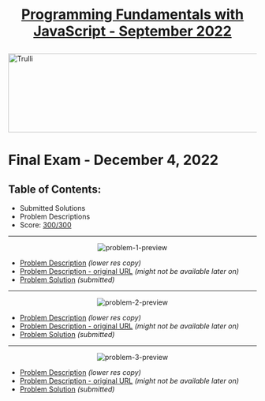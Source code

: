 # <p align="center"><a href="https://softuni.bg/trainings/3839/programming-fundamentals-with-javascript-september-2022"> Programming Fundamentals with JavaScript - September 2022 </a></p>
  
<a href="https://softuni.bg/">
<img src="https://camo.githubusercontent.com/faa79249ae3db9bbf97c786a08b2edbe1524a4a2f0ecd7db594efc88e6839d25/68747470733a2f2f676f6f2e676c2f4b596d30547a" alt="Trulli" width="1218" height="160">
</a>
  
# Final Exam - December 4, 2022
## Table of Contents: 
- Submitted Solutions
- Problem Descriptions
- Score: <a href="https://i.imgur.com/ZQ9OGlm.png">300/300</a>

<hr />
<p align="center"><img src="https://i.imgur.com/iCBAYAN.png" alt="problem-1-preview" title="Problem 1 - Preview" /></p>
<ul>
<li><a href="https://github.com/mirokrastanov/Software-Engineering-SoftUni/blob/main/softuni-js-fundamentals/final-exam/problem-descriptions/01-string-game/01-string-game_problem-description.pdf">Problem Description</a> <i>(lower res copy)</i></li>
<li><a href="https://softwareuniversity-my.sharepoint.com/:w:/g/personal/joana_veskova_students_softuni_bg/EVMPkA4LjxpPv7EX942y3xMB-yT17_SWimuJTrowvZ-3Ig?rtime=Ap7BRDDY2kg">Problem Description - original URL</a> <i>(might not be available later on)</i></li>
<li><a href="https://github.com/mirokrastanov/Software-Engineering-SoftUni/blob/main/softuni-js-fundamentals/final-exam/01-string-game.js">Problem Solution</a> <i>(submitted)</i></li>
</ul>
  
<hr />
<p align="center"><img src="https://i.imgur.com/mY2eTPf.png" alt="problem-2-preview" title="Problem 2 - Preview" /></p>
<ul>
<li><a href="https://github.com/mirokrastanov/Software-Engineering-SoftUni/blob/main/softuni-js-fundamentals/final-exam/problem-descriptions/02-boss-rush/02-boss-rush_problem-description.pdf">Problem Description</a> <i>(lower res copy)</i></li>
<li><a href="https://softwareuniversity-my.sharepoint.com/:w:/g/personal/joana_veskova_students_softuni_bg/ESNfT6sPSshJhzUbybY1140B13WDW4gs3_QbtuRseo3KtQ?e=vOt65u">Problem Description - original URL</a> <i>(might not be available later on)</i></li>
<li><a href="https://github.com/mirokrastanov/Software-Engineering-SoftUni/blob/main/softuni-js-fundamentals/final-exam/02-boss-rush.js">Problem Solution</a> <i>(submitted)</i></li>
</ul>
  
<hr />
<p align="center"><img src="https://i.imgur.com/KiBbSKa.png" alt="problem-3-preview" title="Problem 3 - Preview" /></p>
<ul>
<li><a href="https://github.com/mirokrastanov/Software-Engineering-SoftUni/blob/main/softuni-js-fundamentals/final-exam/problem-descriptions/03-degustation-party/03-degustation-party_problem-description.pdf">Problem Description</a> <i>(lower res copy)</i></li>
<li><a href="https://softwareuniversity-my.sharepoint.com/:w:/g/personal/joana_veskova_students_softuni_bg/ET91nHsHqOtNvkB8NHrPB_wBNP6qRd3WFf6RG9X_Q_0Blg?e=aWwgJV">Problem Description - original URL</a> <i>(might not be available later on)</i></li>
<li><a href="https://github.com/mirokrastanov/Software-Engineering-SoftUni/blob/main/softuni-js-fundamentals/final-exam/03-degustation-party.js">Problem Solution</a> <i>(submitted)</i></li>
</ul>  
  
